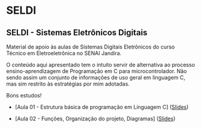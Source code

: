 # SELDI

## SELDI - Sistemas Eletrônicos Digitais

Material de apoio às aulas de Sistemas Digitais Eletrônicos do curso
Técnico em Eletroeletrônica no SENAI Jandira.

O conteúdo aqui apresentado tem o intuito servir de alternativa ao processo
ensino-aprendizagem de Programação em C para microcontrolador.
Não sendo assim um conjunto de informações de uso geral em linguagem C,
mas sim restrito às estratégias por mim adotadas.

Bons estudos!


* [Aula 01 - Estrutura básica de programação em Linguagem C]
([Slides](https://github.com/JoseWRPereira/aula-seldi-basicoProgC/blob/master/progC-01.pdf?raw=true))

* [Aula 02 - Funções, Organização do projeto, Diagramas]
([Slides](https://github.com/JoseWRPereira/aula-seldi-basicoProgC/blob/master/progC-01.pdf?raw=true))

